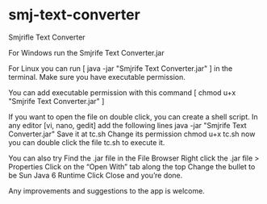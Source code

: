 smj-text-converter
==================

Smjrifle Text Converter

For Windows run the Smjrife Text Converter.jar

For Linux you can run [ java -jar "Smjrife Text Converter.jar" ] in the terminal. Make sure you have executable permission.

You can add executable permission with this command [ chmod u+x "Smjrife Text Converter.jar" ]

If you want to open the file on double click, you can create a shell script.
In any editor [vi, nano, gedit] add the following lines
java -jar "Smjrife Text Converter.jar"
Save it at tc.sh
Change its permission chmod u+x tc.sh
now you can double click the file tc.sh to execute it.

You can also try
Find the .jar file in the File Browser
Right click the .jar file > Properties
Click on the “Open With” tab along the top
Change the bullet to be Sun Java 6 Runtime
Click Close and you’re done.


Any improvements and suggestions to the app is welcome. 
